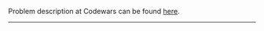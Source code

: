 Problem description at Codewars can be found
[here](https://www.codewars.com/kata/56c5847f27be2c3db20009c3/train/python).

-------------


